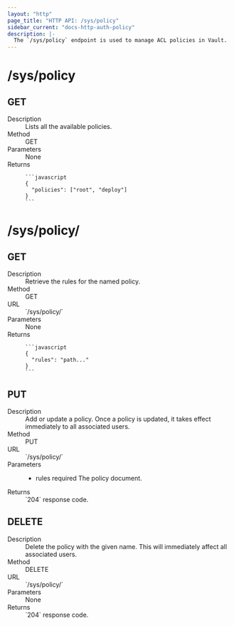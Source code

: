 ```yaml
---
layout: "http"
page_title: "HTTP API: /sys/policy"
sidebar_current: "docs-http-auth-policy"
description: |-
  The `/sys/policy` endpoint is used to manage ACL policies in Vault.
---
```


# /sys/policy

## GET

<dl>
  <dt>Description</dt>
  <dd>
    Lists all the available policies.
  </dd>

  <dt>Method</dt>
  <dd>GET</dd>

  <dt>Parameters</dt>
  <dd>
    None
  </dd>

  <dt>Returns</dt>
  <dd>

    ```javascript
    {
      "policies": ["root", "deploy"]
    }
    ```

  </dd>
</dl>

# /sys/policy/

## GET

<dl>
  <dt>Description</dt>
  <dd>
    Retrieve the rules for the named policy.
  </dd>

  <dt>Method</dt>
  <dd>GET</dd>

  <dt>URL</dt>
  <dd>`/sys/policy/<name>`</dd>

  <dt>Parameters</dt>
  <dd>
    None
  </dd>

  <dt>Returns</dt>
  <dd>

    ```javascript
    {
      "rules": "path..."
    }
    ```

  </dd>
</dl>


## PUT

<dl>
  <dt>Description</dt>
  <dd>
    Add or update a policy. Once a policy is updated, it takes effect
    immediately to all associated users.
  </dd>

  <dt>Method</dt>
  <dd>PUT</dd>

  <dt>URL</dt>
  <dd>`/sys/policy/<name>`</dd>

  <dt>Parameters</dt>
  <dd>
    <ul>
      <li>
        <span class="param">rules</span>
        <span class="param-flags">required</span>
        The policy document.
      </li>
    </ul>
  </dd>

  <dt>Returns</dt>
  <dd>`204` response code.
  </dd>
</dl>

## DELETE

<dl>
  <dt>Description</dt>
  <dd>
    Delete the policy with the given name. This will immediately
    affect all associated users.
  </dd>

  <dt>Method</dt>
  <dd>DELETE</dd>

  <dt>URL</dt>
  <dd>`/sys/policy/<name>`</dd>

  <dt>Parameters</dt>
  <dd>None
  </dd>

  <dt>Returns</dt>
  <dd>`204` response code.
  </dd>
</dl>
